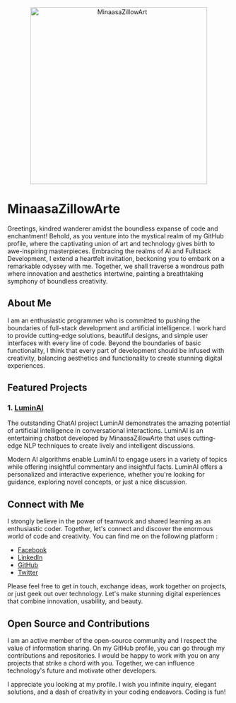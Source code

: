 <div align="center">
  <img src="https://upload.wikimedia.org/wikipedia/commons/0/04/Petrial_icosahedron.gif" alt="MinaasaZillowArt" width=400>
</div>

# MinaasaZillowArte

Greetings, kindred wanderer amidst the boundless expanse of code and enchantment! Behold, as you venture into the mystical realm of my GitHub profile, where the captivating union of art and technology gives birth to awe-inspiring masterpieces. Embracing the realms of AI and Fullstack Development, I extend a heartfelt invitation, beckoning you to embark on a remarkable odyssey with me. Together, we shall traverse a wondrous path where innovation and aesthetics intertwine, painting a breathtaking symphony of boundless creativity.

## About Me

I am an enthusiastic programmer who is committed to pushing the boundaries of full-stack development and artificial intelligence. I work hard to provide cutting-edge solutions, beautiful designs, and simple user interfaces with every line of code. Beyond the boundaries of basic functionality, I think that every part of development should be infused with creativity, balancing aesthetics and functionality to create stunning digital experiences.

## Featured Projects

### 1. [LuminAI](https://github.com/MinaasaZillowArte/LuminAI)

The outstanding ChatAI project LuminAI demonstrates the amazing potential of artificial intelligence in conversational interactions. LuminAI is an entertaining chatbot developed by MinaasaZillowArte that uses cutting-edge NLP techniques to create lively and intelligent discussions.

Modern AI algorithms enable LuminAI to engage users in a variety of topics while offering insightful commentary and insightful facts. LuminAI offers a personalized and interactive experience, whether you're looking for guidance, exploring novel concepts, or just a nice discussion.

## Connect with Me

I strongly believe in the power of teamwork and shared learning as an enthusiastic coder. Together, let's connect and discover the enormous world of code and creativity. You can find me on the following platform :

- [Facebook](https://www.facebook.com/profile.php?id=100092200876784)
- [LinkedIn](https://www.linkedin.com/in/minaasa-zillow-arte-3a703b278/)
- [GitHub](https://github.com/MinaasaZillowArte)
- [Twitter](https://twitter.com/MinaasaZillow)

Please feel free to get in touch, exchange ideas, work together on projects, or just geek out over technology. Let's make stunning digital experiences that combine innovation, usability, and beauty.

## Open Source and Contributions

I am an active member of the open-source community and I respect the value of information sharing. On my GitHub profile, you can go through my contributions and repositories. I would be happy to work with you on any projects that strike a chord with you. Together, we can influence technology's future and motivate other developers.

I appreciate you looking at my profile. I wish you infinite inquiry, elegant solutions, and a dash of creativity in your coding endeavors. Coding is fun!
